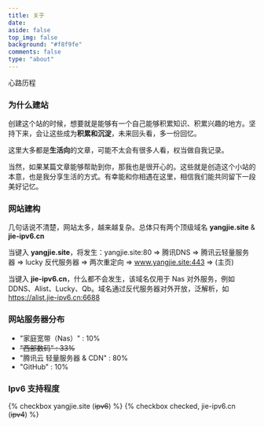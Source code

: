 ```yaml
---
title: 关于
date: 
aside: false
top_img: false
background: "#f8f9fe"
comments: false
type: "about"
---
```


<div class="author-content-item-tips">心路历程</div>

### 为什么建站

创建这个站的时候，想要就是能够有一个自己能够积累知识、积累兴趣的地方。坚持下来，会让这些成为**积累和沉淀**，未来回头看，多一份回忆。

这里大多都是**生活向**的文章，可能不太会有很多人看，权当做自我记录。

当然，如果某篇文章能够帮助到你，那我也是很开心的。这些就是创造这个小站的本意，也是我分享生活的方式。有幸能和你相遇在这里，相信我们能共同留下一段美好记忆。

### 网站建构

几句话说不清楚，网站太多，越来越复杂。总体只有两个顶级域名 **yangjie.site** & **jie-ipv6.cn**

当键入 **yangjie.site**，将发生：yangjie.site:80 => 腾讯DNS => 腾讯云轻量服务器 => lucky 反代服务器 => 两次重定向 => www.yangjie.site:443 => (主页)

当键入 **jie-ipv6.cn**，什么都不会发生，该域名仅用于 Nas 对外服务，例如 DDNS、Alist、Lucky、Qb。域名通过反代服务器对外开放，泛解析，如 https://alist.jie-ipv6.cn:6688


### 网站服务器分布

 -    "家庭宽带（Nas）" : 10%
 -    ~~"西部数码" : 33%~~
 -    "腾讯云 轻量服务器 & CDN" : 80%
 -    "GitHub" :  10%

### Ipv6 支持程度

{% checkbox yangjie.site (~~ipv6~~) %}
{% checkbox checked, jie-ipv6.cn (~~ipv4~~) %}